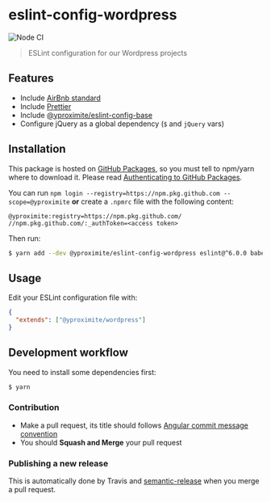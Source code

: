 # eslint-config-wordpress

![Node CI](https://github.com/Yproximite/eslint-config-wordpress/workflows/Node%20CI/badge.svg)

> ESLint configuration for our Wordpress projects

## Features

- Include [AirBnb standard](https://github.com/airbnb/javascript)
- Include [Prettier](https://github.com/prettier/prettier)
- Include [@yproximite/eslint-config-base](https://github.com/Yproximite/eslint-config-base)
- Configure jQuery as a global dependency (`$` and `jQuery` vars)

## Installation

This package is hosted on [GitHub Packages](https://github.com/features/packages), so you must tell to npm/yarn where to download it.
Please read [Authenticating to GitHub Packages](https://help.github.com/en/packages/using-github-packages-with-your-projects-ecosystem/configuring-npm-for-use-with-github-packages#authenticating-to-github-packages).

You can run `npm login --registry=https://npm.pkg.github.com --scope=@yproximite` **or** create a `.npmrc` file with the following content:
```
@yproximite:registry=https://npm.pkg.github.com/
//npm.pkg.github.com/:_authToken=<access token>
```

Then run: 
```bash
$ yarn add --dev @yproximite/eslint-config-wordpress eslint@^6.0.0 babel-eslint@^10.0.0 prettier@^1.18.0
```

## Usage

Edit your ESLint configuration file with:

```json
{
  "extends": ["@yproximite/wordpress"]
}
```

## Development workflow

You need to install some dependencies first:
```bash
$ yarn
```

### Contribution

- Make a pull request, its title should follows [Angular commit message convention](https://github.com/angular/angular/blob/master/CONTRIBUTING.md#commit-message-format)
- You should **Squash and Merge** your pull request

### Publishing a new release

This is automatically done by Travis and [semantic-release](https://github.com/semantic-release/semantic-release) when you merge a pull request.
